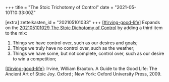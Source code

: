 +++
title = "The Stoic Trichotomy of Control"
date = "2021-05-10T10:33:00Z"

[extra]
zettelkasten_id = "202105101033"
+++
[[#irving-good-life](/zettelkasten/tags/irving-good-life)] Expands on the [202105101029 The Stoic Dichotomy of Control](/zettelkasten/202105101029-the-stoic-dichotomy-of-control) by adding a third item to the mix:

1. Things we have control over, such as our desires and goals;
2. Things we truly have no control over, such as the weather;
3. Things we have some, but not complete, control over, such as our desire to win a competition;

[[#irving-good-life](/zettelkasten/tags/irving-good-life)]: Irvine, William Braxton. A Guide to the Good Life: The Ancient Art of Stoic Joy. Oxford ; New York: Oxford University Press, 2009.
